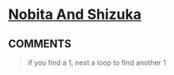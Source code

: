 # [Nobita And Shizuka](https://toph.co/p/nobita-and-shizuka)

## __COMMENTS__

> if you find a 1, nest a loop to find another 1

